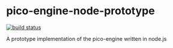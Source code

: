 # pico-engine-node-prototype

[![build status](https://secure.travis-ci.org/farskipper/pico-engine-node-prototype.png)](https://travis-ci.org/farskipper/pico-engine-node-prototype)

A prototype implementation of the pico-engine written in node.js
